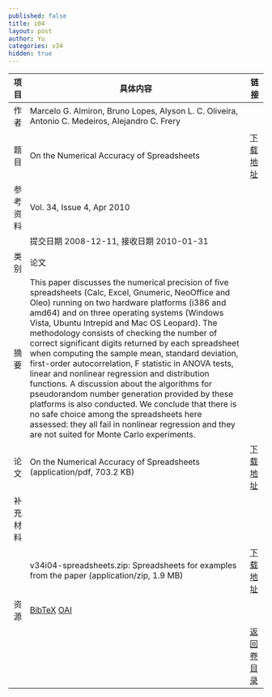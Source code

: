 ```yaml
---
published: false
title: i04
layout: post
author: Yu
categories: v34
hidden: true
---
```


| 项目 | 具体内容 | 链接 |
|---:|---|---|
| 作者 | Marcelo G. Almiron, Bruno Lopes, Alyson L. C. Oliveira, Antonio C. Medeiros, Alejandro C. Frery| |
| 题目 |On the Numerical Accuracy of Spreadsheets | [下载地址](http://www.jstatsoft.org/v34/i04/paper) |
| 参考资料 |Vol. 34, Issue 4, Apr 2010 | |
| | 提交日期 2008-12-11, 接收日期 2010-01-31| | 
| 类别 | 论文| |
| 摘要 | This paper discusses the numerical precision of five spreadsheets (Calc, Excel, Gnumeric, NeoOffice and Oleo) running on two hardware platforms (i386 and amd64) and on three operating systems (Windows Vista, Ubuntu Intrepid and Mac OS Leopard). The methodology consists of checking the number of correct significant digits returned by each spreadsheet when computing the sample mean, standard deviation, first-order autocorrelation, F statistic in ANOVA tests, linear and nonlinear regression and distribution functions. A discussion about the algorithms for pseudorandom number generation provided by these platforms is also conducted. We conclude that there is no safe choice among the spreadsheets here assessed: they all fail in nonlinear regression and they are not suited for Monte Carlo experiments.| |
| 论文 | On the Numerical Accuracy of Spreadsheets  (application/pdf, 703.2 KB)| [下载地址](http://www.jstatsoft.org/v34/i04/paper) |
| 补充材料 | | |
| |v34i04-spreadsheets.zip: Spreadsheets for examples from the paper  (application/zip, 1.9 MB)|  [下载地址](http://www.jstatsoft.org/v34/i04/supp/1) |
| 资源 | [BibTeX](http://www.jstatsoft.org/v34/i04/bibtex) [OAI](http://www.jstatsoft.org/oai?verb=GetRecord&identifier=oai.jstatsoft/v34/i04&prefix=oai_dc)| |
| |  | [返回卷目录]({{site.baseurl}}/volume/v34.html) |